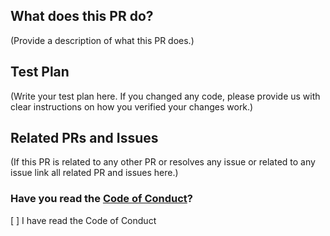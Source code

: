 <!--
Thank you for sending the PR! We appreciate you spending the time to work on these changes.

Help us understand your motivation by explaining why you decided to make this change.

Happy contributing!

-->

## What does this PR do?

(Provide a description of what this PR does.)

## Test Plan

(Write your test plan here. If you changed any code, please provide us with clear instructions on how you verified your changes work.)

## Related PRs and Issues

(If this PR is related to any other PR or resolves any issue or related to any issue link all related PR and issues here.)

### Have you read the [Code of Conduct](https://github.com/SoftCreatR/wsc-crypto-ts/blob/main/CODE_OF_CONDUCT.md)?

[ ] I have read the Code of Conduct
